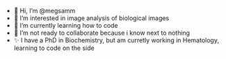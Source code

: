 - 👋 Hi, I’m @megsamm
- 👀 I’m interested in image analysis of biological images
- 🌱 I’m currently learning how to code
- 💞️ I’m not ready to collaborate because i know next to nothing
- ✨ I have a PhD in Biochemistry, but am curretly working in Hematology, learning to code on the side 

<!---
megsamm/megsamm is a ✨ special ✨ repository because its `README.md` (this file) appears on your GitHub profile.
You can click the Preview link to take a look at your changes.
--->
